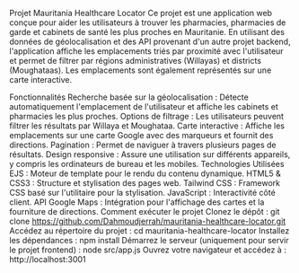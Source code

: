 Projet Mauritania Healthcare Locator
Ce projet est une application web conçue pour aider les utilisateurs à trouver les pharmacies,
pharmacies de garde et cabinets de santé les plus proches en Mauritanie.
En utilisant des données de géolocalisation et des API provenant d'un autre projet backend,
l'application affiche les emplacements triés par proximité avec l'utilisateur et permet de filtrer par
régions administratives (Willayas) et districts (Moughataas). 
Les emplacements sont également représentés sur une carte interactive.

Fonctionnalités
Recherche basée sur la géolocalisation : Détecte automatiquement l'emplacement de l'utilisateur
et affiche les cabinets et pharmacies les plus proches.
Options de filtrage : Les utilisateurs peuvent filtrer les résultats par Willaya et Moughataa.
Carte interactive : Affiche les emplacements sur une carte Google avec des marqueurs et fournit des directions.
Pagination : Permet de naviguer à travers plusieurs pages de résultats.
Design responsive : Assure une utilisation sur différents appareils, y compris les ordinateurs de bureau et les mobiles.
Technologies Utilisées
EJS : Moteur de template pour le rendu du contenu dynamique.
HTML5 & CSS3 : Structure et stylisation des pages web.
Tailwind CSS : Framework CSS basé sur l'utilitaire pour la stylisation.
JavaScript : Interactivité côté client.
API Google Maps : Intégration pour l'affichage des cartes et la fourniture de directions.
Comment exécuter le projet
Clonez le dépôt :
git clone https://github.com/Dahmoudjerrah/mauritania-healthcare-locator.git
Accédez au répertoire du projet :
cd mauritania-healthcare-locator
Installez les dépendances :
npm install
Démarrez le serveur (uniquement pour servir le projet frontend) :
node src/app.js
Ouvrez votre navigateur et accédez à :
http://localhost:3001
